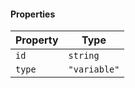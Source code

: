 #### Properties

| Property                 | Type         |
| ------------------------ | ------------ |
| <a id="id"></a> `id`     | `string`     |
| <a id="type"></a> `type` | `"variable"` |
